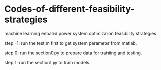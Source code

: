 # Codes-of-different-feasibility-strategies
machine learning enbaled power system optimization feasibility strategies

step -1: run the test.m first to get system parameter from matlab.

step 0: run the section0.py to prepare data for trainiing and testing.

step 1: run the section1.py to train models.

